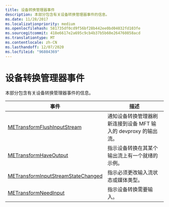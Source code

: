 ```yaml
---
title: 设备转换管理器事件
description: 本部分包含有关设备转换管理器事件的信息。
ms.date: 11/28/2017
ms.localizationpriority: medium
ms.openlocfilehash: 581735df0cd9f56bf28b442ee0bd04032fd103fe
ms.sourcegitcommit: 418e6617e2a695c9cb4b37b5b60e264760858acd
ms.translationtype: MT
ms.contentlocale: zh-CN
ms.lasthandoff: 12/07/2020
ms.locfileid: "96804369"
---
```

# <a name="device-transform-manager-events"></a>设备转换管理器事件


本部分包含有关设备转换管理器事件的信息。

| 事件                                                                        | 描述                                                                                                               |
|------------------------------------------------------------------------------|---------------------------------------------------------------------------------------------------------------------------|
| [METransformFlushInputStream](metransformflushinputstream.md)               | 通知设备转换管理器刷新连接到设备 MFT 输入的 devproxy 的输出流。 |
| [METransformHaveOutput](metransformhaveoutput.md)                           | 指示设备转换在其某个输出流上有一个就绪的示例。                                        |
| [METransformInputStreamStateChanged](metransforminputstreamstatechanged.md) | 指示必须更改输入流状态或媒体类型。                                                      |
| [METransformNeedInput](metransformneedinput.md)                             | 指示设备转换需要输入。                                                                         |

 

 

 





